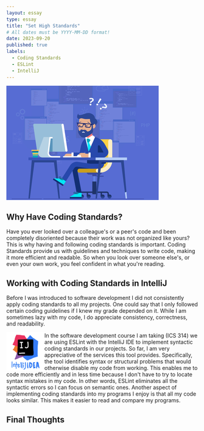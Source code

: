 ```yaml
---
layout: essay
type: essay
title: "Set High Standards"
# All dates must be YYYY-MM-DD format!
date: 2023-09-20
published: true
labels:
  - Coding Standards
  - ESLint
  - IntelliJ
---
```


<img width="400px" class="rounded float-start pe-4" src="../img/coding.png">

## Why Have Coding Standards?

Have you ever looked over a colleague's or a peer's code and been completely disoriented because their work was not organized like yours? This is why having and following coding standards is important. Coding Standards provide us with guidelines and techniques to write code, making it more efficient and readable. So when you look over someone else's, or even your own work, you feel confident in what you're reading.

## Working with Coding Standards in IntelliJ
Before I was introduced to software development I did not consistently apply coding standards to all my projects. One could say that I only followed certain coding guidelines if I knew my grade depended on it. While I am sometimes lazy with my code, I do appreciate consistency, correctness, and readability.

<img width="100px" class="rounded float-start pe-4" align="left" src="../img/Screen Shot 2023-09-18 at 7.07.43 PM.png">

In the software development course I am taking (ICS 314) we are using ESLint with the IntelliJ IDE to implement syntactic coding standards in our projects. So far, I am very appreciative of the services this tool provides. Specifically, the tool identifies syntax or structural problems that would otherwise disable my code from working. This enables me to code more efficiently and in less time because I don't have to try to locate syntax mistakes in my code. In other words, ESLint eliminates all the syntactic errors so I can focus on semantic ones. Another aspect of implementing coding standards into my programs I enjoy is that all my code looks similar. This makes it easier to read and compare my programs. 

## Final Thoughts






